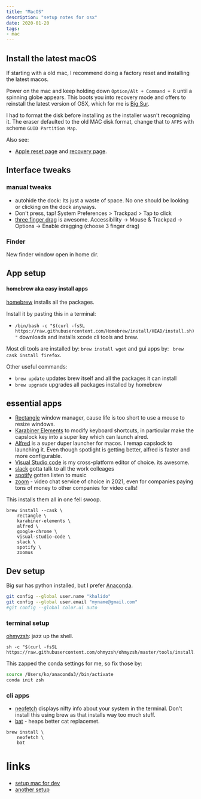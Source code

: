 ```yaml
---
title: "MacOS"
description: "setup notes for osx"
date: 2020-01-20
tags:
- mac
---
```


## Install the latest macOS

If starting with a old mac, I recommend doing a factory reset and installing the latest macos.

Power on the mac and keep holding down `Option/Alt + Command + R` until a spinning globe appears. This boots you into recovery mode and offers to reinstall the latest version of OSX, which for me is [Big Sur](https://www.apple.com/au/macos/big-sur/).

I had to format the disk before installing as the installer wasn't recognizing it. The eraser defaulted to the old MAC disk format, change that to `AFPS` with scheme `GUID Partition Map`. 

Also see:

- [Apple reset page](https://support.apple.com/en-au/HT204904) and [recovery page](https://support.apple.com/en-au/HT201314).


## Interface tweaks


### manual tweaks

- autohide the dock: Its just a waste of space. No one should be looking or clicking on the dock anyways.
- Don't press, tap! System Preferences > Trackpad > Tap to click
- [three finger drag](https://support.apple.com/en-za/HT204609) is awesome. 
Accessibility -> Mouse & Trackpad -> Options -> Enable dragging (choose 3 finger drag) 

### Finder

New finder window open in home dir.


## App setup

#### homebrew aka easy install apps

[homebrew](https://brew.sh/) installs all the packages.

Install it by pasting this in a terminal: 

- `/bin/bash -c "$(curl -fsSL https://raw.githubusercontent.com/Homebrew/install/HEAD/install.sh)"` downloads and installs xcode cli tools and brew.

Most cli tools are installed by: `brew install wget` and gui apps by: ` brew cask install firefox`.

Other useful commands:

- `brew update` updates brew itself and all the packages it can install
- `brew upgrade` upgrades all packages installed by homebrew


## essential apps

- [Rectangle](https://github.com/rxhanson/Rectangle) window manager, cause life is too short to use a mouse to resize windows.
- [Karabiner Elements](https://karabiner-elements.pqrs.org/) to modify keyboard shortcuts, in particular make the capslock key into a super key which can launch alred.
- [Alfred](https://www.alfredapp.com/) is a super duper launcher for macos. I remap capslock to launching it. Even though spotlight is getting better, alfred is faster and more configurable.
- [Visual Studio code](https://code.visualstudio.com/) is my cross-platform editor of choice. its awesome.
- [slack]() gotta talk to all the work colleages
- [spotify](https://www.spotify.com) gotten listen to music
- [zoom](https://zoom.us/) - video chat service of choice in 2021, even for companies paying tons of money to other companies for video calls!  

This installs them all in one fell swoop.

```
brew install --cask \
    rectangle \
    karabiner-elements \
    alfred \
    google-chrome \
    visual-studio-code \
    slack \
    spotify \
    zoomus
```



## Dev setup

Big sur has python installed, but I prefer [Anaconda](https://khalido.org/python/anaconda.html).

```bash
git config --global user.name "khalido"
git config --global user.email "myname@gmail.com"
#git config --global color.ui auto
```

### terminal setup

[ohmyzsh](https://github.com/ohmyzsh/ohmyzsh): jazz up the shell.

```
sh -c "$(curl -fsSL https://raw.githubusercontent.com/ohmyzsh/ohmyzsh/master/tools/install.sh)"
```

This zapped the conda settings for me, so fix those by:

```bash
source /Users/ko/anaconda3//bin/activate
conda init zsh 
```

### cli apps

- [neofetch](https://github.com/dylanaraps/neofetch) displays nifty info about your system in the terminal. Don't install this using brew as that installs way too much stuff.
- [bat](https://github.com/sharkdp/bat) - heaps better cat replacemet.

```
brew install \
    neofetch \
    bat
```

# links

- [setup mac for dev](https://github.com/nicolashery/mac-dev-setup)
- [another setup](https://mac.iamdeveloper.com/posts/my-mac-setup-2m05/)